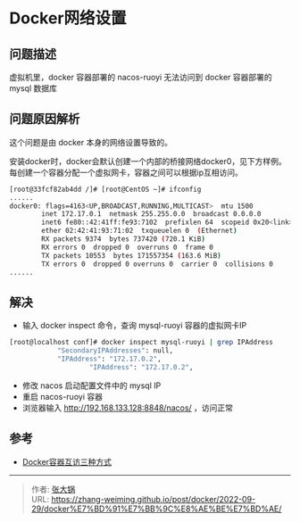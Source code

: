 # Docker网络设置


## 问题描述

虚拟机里，docker 容器部署的 nacos-ruoyi 无法访问到 docker 容器部署的 mysql 数据库

## 问题原因解析

这个问题是由 docker 本身的网络设置导致的。

安装docker时，docker会默认创建一个内部的桥接网络docker0，见下方样例。每创建一个容器分配一个虚拟网卡，容器之间可以根据ip互相访问。
``` sh
[root@33fcf82ab4dd /]# [root@CentOS ~]# ifconfig
......
docker0: flags=4163<UP,BROADCAST,RUNNING,MULTICAST>  mtu 1500
        inet 172.17.0.1  netmask 255.255.0.0  broadcast 0.0.0.0
        inet6 fe80::42:41ff:fe93:7102  prefixlen 64  scopeid 0x20<link>
        ether 02:42:41:93:71:02  txqueuelen 0  (Ethernet)
        RX packets 9374  bytes 737420 (720.1 KiB)
        RX errors 0  dropped 0  overruns 0  frame 0
        TX packets 10553  bytes 171557354 (163.6 MiB)
        TX errors 0  dropped 0 overruns 0  carrier 0  collisions 0
......

```

## 解决

- 输入 docker inspect 命令，查询 mysql-ruoyi 容器的虚拟网卡IP
``` sh
[root@localhost conf]# docker inspect mysql-ruoyi | grep IPAddress
            "SecondaryIPAddresses": null,
            "IPAddress": "172.17.0.2",
                    "IPAddress": "172.17.0.2",
```
- 修改 nacos 启动配置文件中的 mysql IP
- 重启 nacos-ruoyi 容器
- 浏览器输入 http://192.168.133.128:8848/nacos/ ，访问正常

## 参考

- [Docker容器互访三种方式](https://www.cnblogs.com/shenh/p/9714547.html)


---

> 作者: [张大锅](https://zhang-weiming.github.io/)  
> URL: https://zhang-weiming.github.io/post/docker/2022-09-29/docker%E7%BD%91%E7%BB%9C%E8%AE%BE%E7%BD%AE/  

